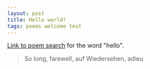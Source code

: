 ```yaml
---
layout: post
title: Hello world!
tags: poems welcome test
---
```


[Link to poem search](https://poets.org/search?combine=hello) for the word "hello".

> So long, farewell, auf Wiedersehen, adieu
